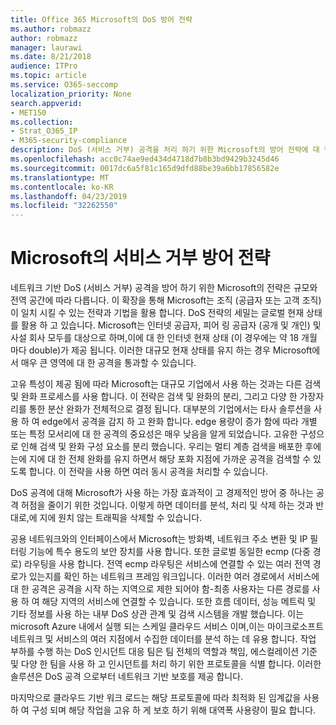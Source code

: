 ```yaml
---
title: Office 365 Microsoft의 DoS 방어 전략
ms.author: robmazz
author: robmazz
manager: laurawi
ms.date: 8/21/2018
audience: ITPro
ms.topic: article
ms.service: O365-seccomp
localization_priority: None
search.appverid:
- MET150
ms.collection:
- Strat_O365_IP
- M365-security-compliance
description: DoS (서비스 거부) 공격을 처리 하기 위한 Microsoft의 방어 전략에 대 한 개요입니다.
ms.openlocfilehash: acc0c74ae9ed434d4718d7b8b3bd9429b3245d46
ms.sourcegitcommit: 0017dc6a5f81c165d9dfd88be39a6bb17856582e
ms.translationtype: MT
ms.contentlocale: ko-KR
ms.lasthandoff: 04/23/2019
ms.locfileid: "32262550"
---
```

# <a name="microsofts-denial-of-service-defense-strategy"></a>Microsoft의 서비스 거부 방어 전략

네트워크 기반 DoS (서비스 거부) 공격을 방어 하기 위한 Microsoft의 전략은 규모와 전역 공간에 따라 다릅니다. 이 확장을 통해 Microsoft는 조직 (공급자 또는 고객 조직)이 일치 시킬 수 있는 전략과 기법을 활용 합니다. DoS 전략의 세밀는 글로벌 현재 상태를 활용 하 고 있습니다. Microsoft는 인터넷 공급자, 피어 링 공급자 (공개 및 개인) 및 사설 회사 모두를 대상으로 하며,이에 대 한 인터넷 현재 상태 (이 경우에는 약 18 개월 마다 double)가 제공 됩니다. 이러한 대규모 현재 상태를 유지 하는 경우 Microsoft에서 매우 큰 영역에 대 한 공격을 통과할 수 있습니다.

고유 특성이 제공 됨에 따라 Microsoft는 대규모 기업에서 사용 하는 것과는 다른 검색 및 완화 프로세스를 사용 합니다. 이 전략은 검색 및 완화의 분리, 그리고 다양 한 가장자리를 통한 분산 완화가 전체적으로 결정 됩니다. 대부분의 기업에서는 타사 솔루션을 사용 하 여 edge에서 공격을 감지 하 고 완화 합니다. edge 용량이 증가 함에 따라 개별 또는 특정 모서리에 대 한 공격의 중요성은 매우 낮음을 알게 되었습니다. 고유한 구성으로 인해 검색 및 완화 구성 요소를 분리 했습니다. 우리는 멀티 계층 검색을 배포한 후에는에 지에 대 한 전체 완화를 유지 하면서 해당 포화 지점에 가까운 공격을 검색할 수 있도록 합니다. 이 전략을 사용 하면 여러 동시 공격을 처리할 수 있습니다.

DoS 공격에 대해 Microsoft가 사용 하는 가장 효과적이 고 경제적인 방어 중 하나는 공격 허점을 줄이기 위한 것입니다. 이렇게 하면 데이터를 분석, 처리 및 삭제 하는 것과 반대로,에 지에 원치 않는 트래픽을 삭제할 수 있습니다.

공용 네트워크와의 인터페이스에서 Microsoft는 방화벽, 네트워크 주소 변환 및 IP 필터링 기능에 특수 용도의 보안 장치를 사용 합니다. 또한 글로벌 동일한 ecmp (다중 경로) 라우팅을 사용 합니다. 전역 ecmp 라우팅은 서비스에 연결할 수 있는 여러 전역 경로가 있는지를 확인 하는 네트워크 프레임 워크입니다. 이러한 여러 경로에서 서비스에 대 한 공격은 공격을 시작 하는 지역으로 제한 되어야 함-최종 사용자는 다른 경로를 사용 하 여 해당 지역의 서비스에 연결할 수 있습니다. 또한 흐름 데이터, 성능 메트릭 및 기타 정보를 사용 하는 내부 DoS 상관 관계 및 검색 시스템을 개발 했습니다. 이는 microsoft Azure 내에서 실행 되는 스케일 클라우드 서비스 이며,이는 마이크로소프트 네트워크 및 서비스의 여러 지점에서 수집한 데이터를 분석 하는 데 유용 합니다. 작업 부하를 수행 하는 DoS 인시던트 대응 팀은 팀 전체의 역할과 책임, 에스컬레이션 기준 및 다양 한 팀을 사용 하 고 인시던트를 처리 하기 위한 프로토콜을 식별 합니다. 이러한 솔루션은 DoS 공격 으로부터 네트워크 기반 보호를 제공 합니다.

마지막으로 클라우드 기반 워크 로드는 해당 프로토콜에 따라 최적화 된 임계값을 사용 하 여 구성 되며 해당 작업을 고유 하 게 보호 하기 위해 대역폭 사용량이 필요 합니다.
